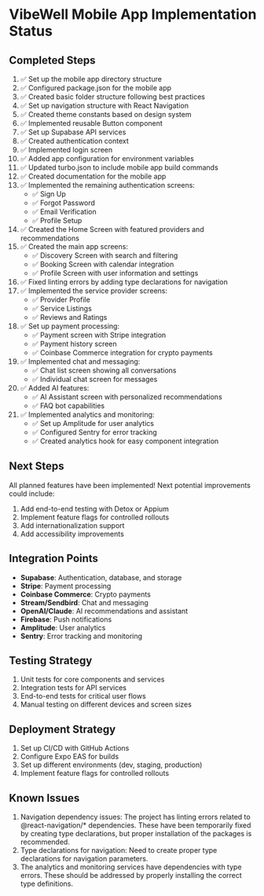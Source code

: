 # VibeWell Mobile App Implementation Status

## Completed Steps

1. ✅ Set up the mobile app directory structure
2. ✅ Configured package.json for the mobile app
3. ✅ Created basic folder structure following best practices
4. ✅ Set up navigation structure with React Navigation
5. ✅ Created theme constants based on design system
6. ✅ Implemented reusable Button component
7. ✅ Set up Supabase API services
8. ✅ Created authentication context
9. ✅ Implemented login screen
10. ✅ Added app configuration for environment variables
11. ✅ Updated turbo.json to include mobile app build commands
12. ✅ Created documentation for the mobile app
13. ✅ Implemented the remaining authentication screens:
    - ✅ Sign Up
    - ✅ Forgot Password
    - ✅ Email Verification
    - ✅ Profile Setup
14. ✅ Created the Home Screen with featured providers and recommendations
15. ✅ Created the main app screens:
    - ✅ Discovery Screen with search and filtering
    - ✅ Booking Screen with calendar integration
    - ✅ Profile Screen with user information and settings
16. ✅ Fixed linting errors by adding type declarations for navigation
17. ✅ Implemented the service provider screens:
    - ✅ Provider Profile
    - ✅ Service Listings
    - ✅ Reviews and Ratings
18. ✅ Set up payment processing:
    - ✅ Payment screen with Stripe integration
    - ✅ Payment history screen
    - ✅ Coinbase Commerce integration for crypto payments
19. ✅ Implemented chat and messaging:
    - ✅ Chat list screen showing all conversations
    - ✅ Individual chat screen for messages
20. ✅ Added AI features:
    - ✅ AI Assistant screen with personalized recommendations
    - ✅ FAQ bot capabilities
21. ✅ Implemented analytics and monitoring:
    - ✅ Set up Amplitude for user analytics
    - ✅ Configured Sentry for error tracking
    - ✅ Created analytics hook for easy component integration

## Next Steps

All planned features have been implemented! Next potential improvements could include:

1. Add end-to-end testing with Detox or Appium
2. Implement feature flags for controlled rollouts
3. Add internationalization support
4. Add accessibility improvements

## Integration Points

- **Supabase**: Authentication, database, and storage
- **Stripe**: Payment processing
- **Coinbase Commerce**: Crypto payments
- **Stream/Sendbird**: Chat and messaging
- **OpenAI/Claude**: AI recommendations and assistant
- **Firebase**: Push notifications
- **Amplitude**: User analytics
- **Sentry**: Error tracking and monitoring

## Testing Strategy

1. Unit tests for core components and services
2. Integration tests for API services
3. End-to-end tests for critical user flows
4. Manual testing on different devices and screen sizes

## Deployment Strategy

1. Set up CI/CD with GitHub Actions
2. Configure Expo EAS for builds
3. Set up different environments (dev, staging, production)
4. Implement feature flags for controlled rollouts 

## Known Issues

1. Navigation dependency issues: The project has linting errors related to @react-navigation/* dependencies. These have been temporarily fixed by creating type declarations, but proper installation of the packages is recommended.
2. Type declarations for navigation: Need to create proper type declarations for navigation parameters.
3. The analytics and monitoring services have dependencies with type errors. These should be addressed by properly installing the correct type definitions.